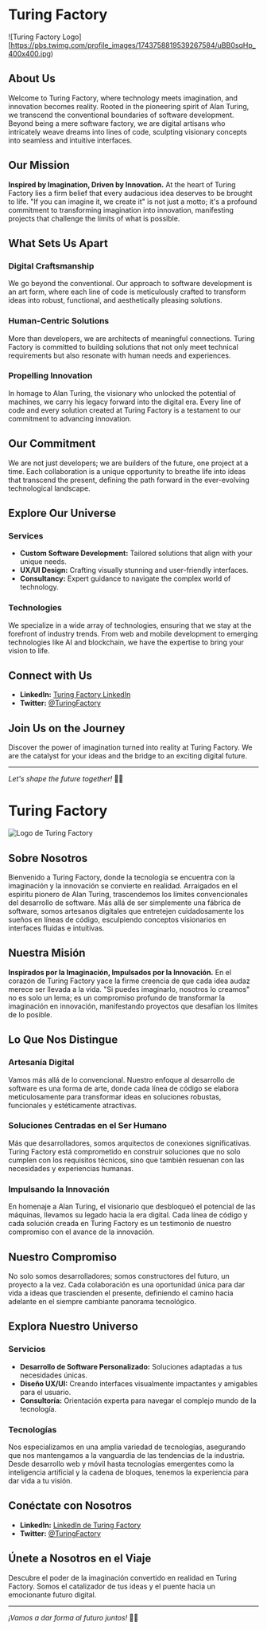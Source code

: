 # Turing Factory

![Turing Factory Logo][https://pbs.twimg.com/profile_images/1743758819539267584/uBB0sqHp_400x400.jpg)

## About Us

Welcome to Turing Factory, where technology meets imagination, and innovation becomes reality. Rooted in the pioneering spirit of Alan Turing, we transcend the conventional boundaries of software development. Beyond being a mere software factory, we are digital artisans who intricately weave dreams into lines of code, sculpting visionary concepts into seamless and intuitive interfaces.

## Our Mission

**Inspired by Imagination, Driven by Innovation.** At the heart of Turing Factory lies a firm belief that every audacious idea deserves to be brought to life. "If you can imagine it, we create it" is not just a motto; it's a profound commitment to transforming imagination into innovation, manifesting projects that challenge the limits of what is possible.

## What Sets Us Apart

### Digital Craftsmanship
We go beyond the conventional. Our approach to software development is an art form, where each line of code is meticulously crafted to transform ideas into robust, functional, and aesthetically pleasing solutions.

### Human-Centric Solutions
More than developers, we are architects of meaningful connections. Turing Factory is committed to building solutions that not only meet technical requirements but also resonate with human needs and experiences.

### Propelling Innovation
In homage to Alan Turing, the visionary who unlocked the potential of machines, we carry his legacy forward into the digital era. Every line of code and every solution created at Turing Factory is a testament to our commitment to advancing innovation.

## Our Commitment

We are not just developers; we are builders of the future, one project at a time. Each collaboration is a unique opportunity to breathe life into ideas that transcend the present, defining the path forward in the ever-evolving technological landscape.

## Explore Our Universe

### Services
- **Custom Software Development:** Tailored solutions that align with your unique needs.
- **UX/UI Design:** Crafting visually stunning and user-friendly interfaces.
- **Consultancy:** Expert guidance to navigate the complex world of technology.

### Technologies
We specialize in a wide array of technologies, ensuring that we stay at the forefront of industry trends. From web and mobile development to emerging technologies like AI and blockchain, we have the expertise to bring your vision to life.

## Connect with Us

- **LinkedIn:** [Turing Factory LinkedIn](https://www.linkedin.com/company/turingfactory/)
- **Twitter:** [@TuringFactory](https://twitter.com/TuringFactoryA)
<!--- **Website:** [www.turingfactory.com](url-del-sitio-web)-->

## Join Us on the Journey

Discover the power of imagination turned into reality at Turing Factory. We are the catalyst for your ideas and the bridge to an exciting digital future.

---

*Let's shape the future together!* 🚀✨


# Turing Factory

![Logo de Turing Factory](https://pbs.twimg.com/profile_images/1743758819539267584/uBB0sqHp_400x400.jpg)

## Sobre Nosotros

Bienvenido a Turing Factory, donde la tecnología se encuentra con la imaginación y la innovación se convierte en realidad. Arraigados en el espíritu pionero de Alan Turing, trascendemos los límites convencionales del desarrollo de software. Más allá de ser simplemente una fábrica de software, somos artesanos digitales que entretejen cuidadosamente los sueños en líneas de código, esculpiendo conceptos visionarios en interfaces fluidas e intuitivas.

## Nuestra Misión

**Inspirados por la Imaginación, Impulsados por la Innovación.** En el corazón de Turing Factory yace la firme creencia de que cada idea audaz merece ser llevada a la vida. "Si puedes imaginarlo, nosotros lo creamos" no es solo un lema; es un compromiso profundo de transformar la imaginación en innovación, manifestando proyectos que desafían los límites de lo posible.

## Lo Que Nos Distingue

### Artesanía Digital
Vamos más allá de lo convencional. Nuestro enfoque al desarrollo de software es una forma de arte, donde cada línea de código se elabora meticulosamente para transformar ideas en soluciones robustas, funcionales y estéticamente atractivas.

### Soluciones Centradas en el Ser Humano
Más que desarrolladores, somos arquitectos de conexiones significativas. Turing Factory está comprometido en construir soluciones que no solo cumplen con los requisitos técnicos, sino que también resuenan con las necesidades y experiencias humanas.

### Impulsando la Innovación
En homenaje a Alan Turing, el visionario que desbloqueó el potencial de las máquinas, llevamos su legado hacia la era digital. Cada línea de código y cada solución creada en Turing Factory es un testimonio de nuestro compromiso con el avance de la innovación.

## Nuestro Compromiso

No solo somos desarrolladores; somos constructores del futuro, un proyecto a la vez. Cada colaboración es una oportunidad única para dar vida a ideas que trascienden el presente, definiendo el camino hacia adelante en el siempre cambiante panorama tecnológico.

## Explora Nuestro Universo

### Servicios
- **Desarrollo de Software Personalizado:** Soluciones adaptadas a tus necesidades únicas.
- **Diseño UX/UI:** Creando interfaces visualmente impactantes y amigables para el usuario.
- **Consultoría:** Orientación experta para navegar el complejo mundo de la tecnología.

### Tecnologías
Nos especializamos en una amplia variedad de tecnologías, asegurando que nos mantengamos a la vanguardia de las tendencias de la industria. Desde desarrollo web y móvil hasta tecnologías emergentes como la inteligencia artificial y la cadena de bloques, tenemos la experiencia para dar vida a tu visión.

## Conéctate con Nosotros

- **LinkedIn:** [LinkedIn de Turing Factory](https://www.linkedin.com/company/turingfactory/)
- **Twitter:** [@TuringFactory](https://twitter.com/TuringFactoryA)
<!-- **Sitio Web:** [www.turingfactory.com](url-del-sitio-web)-->

## Únete a Nosotros en el Viaje

Descubre el poder de la imaginación convertido en realidad en Turing Factory. Somos el catalizador de tus ideas y el puente hacia un emocionante futuro digital.

---

*¡Vamos a dar forma al futuro juntos!* 🚀✨
